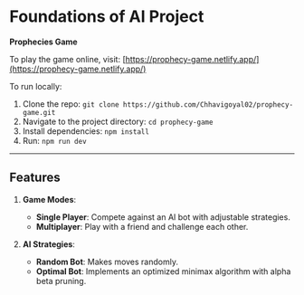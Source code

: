 # Foundations of AI Project

**Prophecies Game**  

To play the game online, visit: [https://prophecy-game.netlify.app/](https://prophecy-game.netlify.app/)  

To run locally:
1. Clone the repo: `git clone https://github.com/Chhavigoyal02/prophecy-game.git`
2. Navigate to the project directory: `cd prophecy-game`
3. Install dependencies: `npm install`
4. Run: `npm run dev`

   
---

## Features  

1. **Game Modes**:  
   - **Single Player**: Compete against an AI bot with adjustable strategies.  
   - **Multiplayer**: Play with a friend and challenge each other.
     
2. **AI Strategies**:  
   - **Random Bot**: Makes moves randomly.  
   - **Optimal Bot**: Implements an optimized minimax algorithm with alpha beta pruning.
